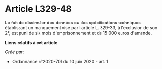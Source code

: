 # Article L329-48

Le fait de dissimuler des données ou des spécifications techniques établissant un manquement visé par l'article L. 329-33, à
l'exclusion de son 2°, est puni de six mois d'emprisonnement et de 15 000 euros d'amende.

**Liens relatifs à cet article**

_Créé par_:

  - Ordonnance n°2020-701 du 10 juin 2020 - art. 1
